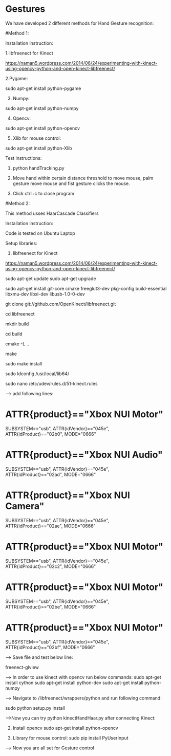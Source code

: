 # Gestures

We have developed 2 different methods for Hand Gesture recognition:

#Method 1:

Installation instruction:

1.libfreenect for Kinect

https://naman5.wordpress.com/2014/06/24/experimenting-with-kinect-using-opencv-python-and-open-kinect-libfreenect/

2.Pygame:

sudo apt-get install python-pygame

3. Numpy:

sudo apt-get install python-numpy

4. Opencv:

sudo apt-get install python-opencv

5. Xlib for mouse control:

sudo apt-get install python-Xlib

Test instructions:

1. python handTracking.py

2. Move hand within certain distance threshold to move mouse, palm gesture move mouse and fist gesture clicks the mouse.

3. Click ctrl+c to close program


#Method 2:

This method usses HaarCascade Classifiers

Installation instruction: 

Code is tested on Ubuntu Laptop

Setup libraries:
1. libfreenect for Kinect

https://naman5.wordpress.com/2014/06/24/experimenting-with-kinect-using-opencv-python-and-open-kinect-libfreenect/

sudo apt-get update
sudo apt-get upgrade

sudo apt-get install git-core cmake freeglut3-dev pkg-config build-essential libxmu-dev libxi-dev libusb-1.0-0-dev

git clone git://github.com/OpenKinect/libfreenect.git

cd libfreenect

mkdir build

cd build

cmake -L ..

make

sudo make install

sudo ldconfig /usr/local/lib64/

sudo nano /etc/udev/rules.d/51-kinect.rules

--> add following lines:

# ATTR{product}=="Xbox NUI Motor"
SUBSYSTEM=="usb", ATTR{idVendor}=="045e", ATTR{idProduct}=="02b0", MODE="0666"
# ATTR{product}=="Xbox NUI Audio"
SUBSYSTEM=="usb", ATTR{idVendor}=="045e", ATTR{idProduct}=="02ad", MODE="0666"
# ATTR{product}=="Xbox NUI Camera"
SUBSYSTEM=="usb", ATTR{idVendor}=="045e", ATTR{idProduct}=="02ae", MODE="0666"
# ATTR{product}=="Xbox NUI Motor"
SUBSYSTEM=="usb", ATTR{idVendor}=="045e", ATTR{idProduct}=="02c2", MODE="0666"
# ATTR{product}=="Xbox NUI Motor"
SUBSYSTEM=="usb", ATTR{idVendor}=="045e", ATTR{idProduct}=="02be", MODE="0666"
# ATTR{product}=="Xbox NUI Motor"
SUBSYSTEM=="usb", ATTR{idVendor}=="045e", ATTR{idProduct}=="02bf", MODE="0666"

--> Save file and test below line:

freenect-glview

--> In order to use kinect with opencv run below commands:
sudo apt-get install cython
sudo apt-get install python-dev
sudo apt-get install python-numpy

--> Navigate to /libfreenect/wrappers/python and run following command:

sudo python setup.py install

-->Now you can try python kinectHandHaar.py after connecting Kinect:


2. Install opencv
sudo apt-get install python-opencv

3. Library for mouse control:
sudo pip install PyUserInput

--> Now you are all set for Gesture control
